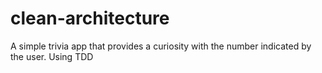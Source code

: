 # clean-architecture
A simple trivia app that provides a curiosity with the number indicated by the user. Using TDD
